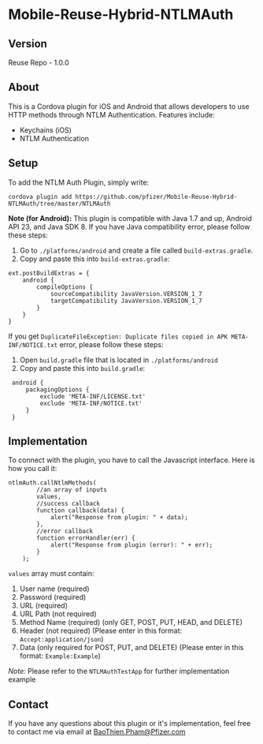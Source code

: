 # Mobile-Reuse-Hybrid-NTLMAuth

## Version
Reuse Repo - 1.0.0

## About
This is a Cordova plugin for iOS and Android that allows developers to use HTTP methods through NTLM Authentication. Features include:

- Keychains (iOS)
- NTLM Authentication

## Setup
To add the NTLM Auth Plugin, simply write:
```
cordova plugin add https://github.com/pfizer/Mobile-Reuse-Hybrid-NTLMAuth/tree/master/NTLMAuth
```

**Note (for Android):**
This plugin is compatible with Java 1.7 and up, Android API 23, and Java SDK 8. If you have Java compatibility error, please follow these steps:

1. Go to `./platforms/android` and create a file called `build-extras.gradle`.
2. Copy and paste this into `build-extras.gradle`:
```
ext.postBuildExtras = {
    android {
        compileOptions {
            sourceCompatibility JavaVersion.VERSION_1_7
            targetCompatibility JavaVersion.VERSION_1_7
        }
    }
}
```

If you get `DuplicateFileException: Duplicate files copied in APK META-INF/NOTICE.txt` error, please follow these steps:

1. Open `build.gradle` file that is located in `./platforms/android`
2. Copy and paste this into `build.gradle`:
```
 android {
     packagingOptions { 
         exclude 'META-INF/LICENSE.txt' 
         exclude 'META-INF/NOTICE.txt' 
     }
 }  
 ```

## Implementation
To connect with the plugin, you have to call the Javascript interface. Here is how you call it:
```
ntlmAuth.callNtlmMethods(
        //an array of inputs
        values, 
        //success callback
        function callback(data) {
            alert("Response from plugin: " + data);
        },
        //error callback
        function errorHandler(err) {
            alert("Response from plugin (error): " + err);
        }
    );
```
`values` array must contain:

1. User name (required)
2. Password (required)
3. URL (required)
4. URL Path (not required)
5. Method Name (required) (only GET, POST, PUT, HEAD, and DELETE)
6. Header (not required) (Please enter in this format: `Accept:application/json`)
7. Data (only required for POST, PUT, and DELETE) (Please enter in this format: `Example:Example`)

*Note:* Please refer to the `NTLMAuthTestApp` for further implementation example

## Contact
If you have any questions about this plugin or it's implementation, feel free to contact me via email at BaoThien.Pham@Pfizer.com




